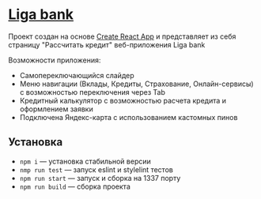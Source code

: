 # [Liga bank](https://liga-bank-blush.vercel.app/)
Проект создан на основе [Create React App](https://github.com/facebook/create-react-app) и представляет из себя страницу "Рассчитать кредит" веб-приложения Liga bank

Возможности приложения:
- Самопереключающийся слайдер
- Меню навигации (Вклады, Кредиты, Страхование, Онлайн-сервисы) с возможностью переключения через Tab
- Кредитный калькулятор с возможностью расчета кредита и оформлением заявки
- Подключена Яндекс-карта с использованием кастомных пинов

## Установка
- `npm i` — установка стабильной версии
- `nmp run test` — запуск eslint и stylelint тестов
- `npm run start` — запуск и сборка на 1337 порту
- `npm run build` — сборка проекта
